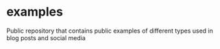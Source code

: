 # examples
Public repository that contains public examples of different types used in blog posts and social media
